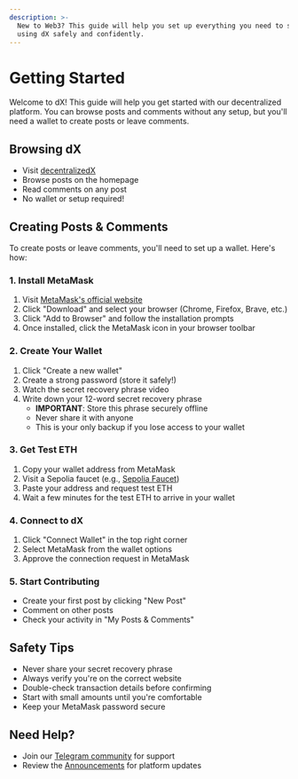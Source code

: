 ```yaml
---
description: >-
  New to Web3? This guide will help you set up everything you need to start
  using dX safely and confidently.
---
```


# Getting Started

Welcome to dX! This guide will help you get started with our decentralized platform. You can browse posts and comments without any setup, but you'll need a wallet to create posts or leave comments.

## Browsing dX
- Visit [decentralizedX](https://decentralizedx.netlify.app/)
- Browse posts on the homepage
- Read comments on any post
- No wallet or setup required!

## Creating Posts & Comments
To create posts or leave comments, you'll need to set up a wallet. Here's how:

### 1. Install MetaMask
1. Visit [MetaMask's official website](https://metamask.io/)
2. Click "Download" and select your browser (Chrome, Firefox, Brave, etc.)
3. Click "Add to Browser" and follow the installation prompts
4. Once installed, click the MetaMask icon in your browser toolbar

### 2. Create Your Wallet
1. Click "Create a new wallet"
2. Create a strong password (store it safely!)
3. Watch the secret recovery phrase video
4. Write down your 12-word secret recovery phrase
   - **IMPORTANT**: Store this phrase securely offline
   - Never share it with anyone
   - This is your only backup if you lose access to your wallet

### 3. Get Test ETH
1. Copy your wallet address from MetaMask
2. Visit a Sepolia faucet (e.g., [Sepolia Faucet](https://cloud.google.com/application/web3/faucet/ethereum/sepolia))
3. Paste your address and request test ETH
4. Wait a few minutes for the test ETH to arrive in your wallet

### 4. Connect to dX
1. Click "Connect Wallet" in the top right corner
2. Select MetaMask from the wallet options
3. Approve the connection request in MetaMask

### 5. Start Contributing
- Create your first post by clicking "New Post"
- Comment on other posts
- Check your activity in "My Posts & Comments"

## Safety Tips
- Never share your secret recovery phrase
- Always verify you're on the correct website
- Double-check transaction details before confirming
- Start with small amounts until you're comfortable
- Keep your MetaMask password secure

## Need Help?
- Join our [Telegram community](https://t.me/decentralizedX0) for support
- Review the [Announcements](announcements.md) for platform updates